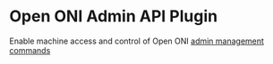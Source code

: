 # Open ONI Admin API Plugin

Enable machine access and control of Open ONI [admin management
commands](https://github.com/open-oni/open-oni/blob/dev/docs/advanced/admin-commands.md)